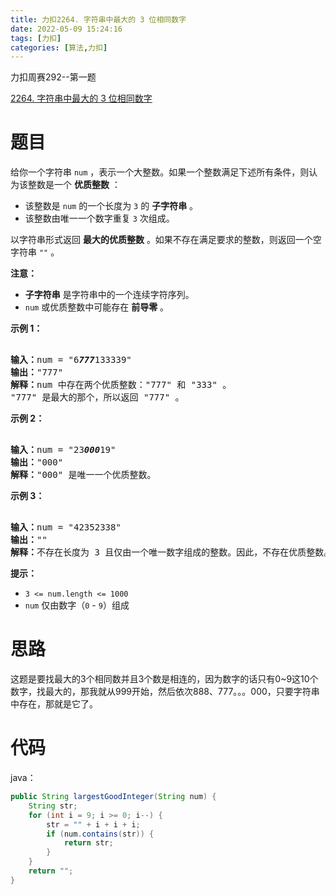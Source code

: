 ```yaml
---
title: 力扣2264. 字符串中最大的 3 位相同数字
date: 2022-05-09 15:24:16
tags: [力扣]
categories: [算法,力扣]
---
```


力扣周赛292--第一题

[2264. 字符串中最大的 3 位相同数字](https://leetcode.cn/problems/largest-3-same-digit-number-in-string/)

# 题目

<p>给你一个字符串 <code>num</code> ，表示一个大整数。如果一个整数满足下述所有条件，则认为该整数是一个 <strong>优质整数</strong> ：</p>

<ul>  
   <li>该整数是 <code>num</code> 的一个长度为 <code>3</code> 的 <strong>子字符串</strong> 。</li>  
   <li>该整数由唯一一个数字重复 <code>3</code> 次组成。</li>  
</ul>

<p>以字符串形式返回 <strong>最大的优质整数</strong> 。如果不存在满足要求的整数，则返回一个空字符串 <code>""</code> 。</p>

<p><strong>注意：</strong></p>

<ul>  
   <li><strong>子字符串</strong> 是字符串中的一个连续字符序列。</li>  
   <li><code>num</code> 或优质整数中可能存在 <strong>前导零</strong> 。</li>  
</ul>

<p><strong>示例 1：</strong></p>

<pre>  
<strong>输入：</strong>num = "6<em><strong>777</strong></em>133339"  
<strong>输出：</strong>"777"  
<strong>解释：</strong>num 中存在两个优质整数："777" 和 "333" 。  
"777" 是最大的那个，所以返回 "777" 。  
</pre>

<p><strong>示例 2：</strong></p>

<pre>  
<strong>输入：</strong>num = "23<em><strong>000</strong></em>19"  
<strong>输出：</strong>"000"  
<strong>解释：</strong>"000" 是唯一一个优质整数。  
</pre>

<p><strong>示例 3：</strong></p>

<pre>  
<strong>输入：</strong>num = "42352338"  
<strong>输出：</strong>""  
<strong>解释：</strong>不存在长度为 3 且仅由一个唯一数字组成的整数。因此，不存在优质整数。  
</pre>

<p> </p>

<p><strong>提示：</strong></p>

<ul>  
   <li><code>3 <= num.length <= 1000</code></li>  
   <li><code>num</code> 仅由数字（<code>0</code> - <code>9</code>）组成</li>  
</ul>

# 思路

这题是要找最大的3个相同数并且3个数是相连的，因为数字的话只有0~9这10个数字，找最大的，那我就从999开始，然后依次888、777。。。000，只要字符串中存在，那就是它了。

# 代码

java：

```java
public String largestGoodInteger(String num) {
    String str;
    for (int i = 9; i >= 0; i--) {
        str = "" + i + i + i;
        if (num.contains(str)) {
            return str;
        }
    }
    return "";
}
```
